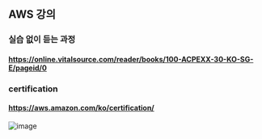 ## AWS 강의
### 실습 없이 듣는 과정
#### https://online.vitalsource.com/reader/books/100-ACPEXX-30-KO-SG-E/pageid/0

### certification
#### https://aws.amazon.com/ko/certification/
![image](https://user-images.githubusercontent.com/62974484/186043593-5edd05b6-6db4-4d7d-881b-a040d8c2f979.png)

### <br/><br/><br/>


